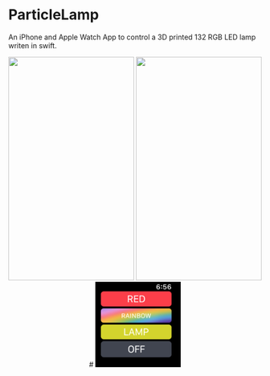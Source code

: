 # ParticleLamp
An iPhone and Apple Watch App to control a 3D printed 132 RGB LED lamp writen in swift.


<p align="center">
  <img height="445" width="250" src="https://media.giphy.com/media/3ohc1aTRut2Flz2BzO/giphy.gif">
  <img height="445" width="250" src="https://raw.githubusercontent.com/coreyasmith35/ParticleLamp/master/images/lampWatchPhone.png">
  # <img height="170" width="170" src="https://raw.githubusercontent.com/coreyasmith35/ParticleLamp/master/images/watchPic.png">
</p>
